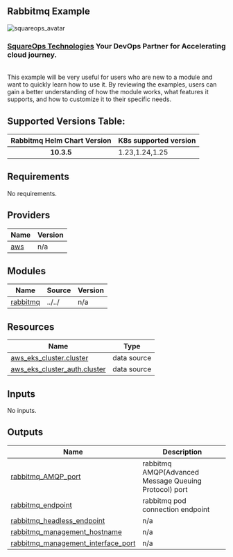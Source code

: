 ## Rabbitmq Example
![squareops_avatar]

[squareops_avatar]: https://squareops.com/wp-content/uploads/2022/12/squareops-logo.png

### [SquareOps Technologies](https://squareops.com/) Your DevOps Partner for Accelerating cloud journey.
<br>
This example will be very useful for users who are new to a module and want to quickly learn how to use it. By reviewing the examples, users can gain a better understanding of how the module works, what features it supports, and how to customize it to their specific needs.

  ## Supported Versions Table:

|  Rabbitmq Helm Chart Version    |     K8s supported version   |      
| :-----:                       |         :---                | 
| **10.3.5**                     |    1.23,1.24,1.25           |

<!-- BEGINNING OF PRE-COMMIT-TERRAFORM DOCS HOOK -->
## Requirements

No requirements.

## Providers

| Name | Version |
|------|---------|
| <a name="provider_aws"></a> [aws](#provider\_aws) | n/a |

## Modules

| Name | Source | Version |
|------|--------|---------|
| <a name="module_rabbitmq"></a> [rabbitmq](#module\_rabbitmq) | ../../ | n/a |

## Resources

| Name | Type |
|------|------|
| [aws_eks_cluster.cluster](https://registry.terraform.io/providers/hashicorp/aws/latest/docs/data-sources/eks_cluster) | data source |
| [aws_eks_cluster_auth.cluster](https://registry.terraform.io/providers/hashicorp/aws/latest/docs/data-sources/eks_cluster_auth) | data source |

## Inputs

No inputs.

## Outputs

| Name | Description |
|------|-------------|
| <a name="output_rabbitmq_AMQP_port"></a> [rabbitmq\_AMQP\_port](#output\_rabbitmq\_AMQP\_port) | rabbitmq AMQP(Advanced Message Queuing Protocol) port |
| <a name="output_rabbitmq_endpoint"></a> [rabbitmq\_endpoint](#output\_rabbitmq\_endpoint) | rabbitmq pod connection endpoint |
| <a name="output_rabbitmq_headless_endpoint"></a> [rabbitmq\_headless\_endpoint](#output\_rabbitmq\_headless\_endpoint) | n/a |
| <a name="output_rabbitmq_management_hostname"></a> [rabbitmq\_management\_hostname](#output\_rabbitmq\_management\_hostname) | n/a |
| <a name="output_rabbitmq_management_interface_port"></a> [rabbitmq\_management\_interface\_port](#output\_rabbitmq\_management\_interface\_port) | n/a |
<!-- END OF PRE-COMMIT-TERRAFORM DOCS HOOK -->
